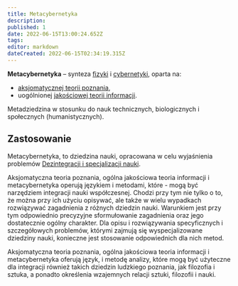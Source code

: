 ```yaml
---
title: Metacybernetyka
description: 
published: 1
date: 2022-06-15T13:00:24.652Z
tags: 
editor: markdown
dateCreated: 2022-06-15T02:34:19.315Z
---
```


**Metacybernetyka** – synteza [fizyki](https://pl.wikipedia.org/wiki/Fizyka) i [cybernetyki](/Cybernetyka), oparta na:

- [aksjomatycznej teorii poznania](/Aksjomatyczna_teoria_poznania),
- uogólnionej [jakościowej teorii informacji](/Jakościowa_teoria_informacji).

Metadziedzina w stosunku do nauk technicznych, biologicznych i społecznych (humanistycznych).

## Zastosowanie

Metacybernetyka, to dziedzina nauki, opracowana w celu wyjaśnienia problemów [Dezintegracji i specjalizacji nauki](/Cybernetyka#dezintegracja-i-specjalizacja-nauki).

Aksjomatyczna teoria poznania, ogólna jakościowa teoria informacji i metacybernetyka operują językiem i metodami, które - mogą być narzędziem integracji nauki współczesnej. Chodzi przy tym nie tylko o to, że można przy ich użyciu opisywać, ale także w wielu wypadkach rozwiązywać zagadnienia z różnych dziedzin nauki. Warunkiem jest przy tym odpowiednio precyzyjne sformułowanie zagadnienia oraz jego dostatecznie ogólny charakter. Dla opisu i rozwiązywania specyficznych i szczegółowych problemów, którymi zajmują się wyspecjalizowane dziedziny nauki, konieczne jest stosowanie odpowiednich dla nich metod.  
  
Aksjomatyczna teoria poznania, ogólna jakościowa teoria informacji i metacybernetyka oferują język, i metodę analizy, które mogą być użyteczne dla integracji również takich dziedzin ludzkiego poznania, jak filozofia i sztuka, a ponadto określenia wzajemnych relacji sztuki, filozofii i nauki.
